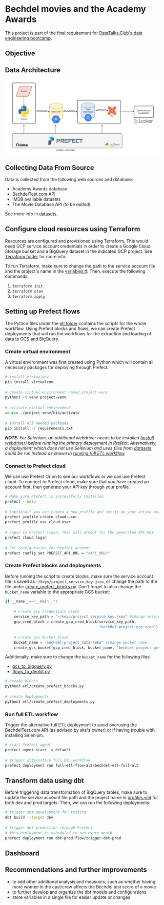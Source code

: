 # Bechdel movies and the Academy Awards
This project is part of the final requirement for [DataTalks.Club's data engineering bootcamp](https://github.com/DataTalksClub/data-engineering-zoomcamp/tree/main). 

## Objective


## Data Architecture
![Data architecture of the project!](/diagram/diagram.png)

## Collecting Data From Source
Data is collected from the following web sources and database:
- Academy Awards database
- BechdelTest.com API
- IMDB available datasets
- The Movie Database API (<i>to be added</i>)

See more info in [datasets](https://github.com/dherzey/bechdel-movies-project/blob/main/datasets).

## Configure cloud resources using Terraform
Resources are configured and provisioned using Terraform. This would need GCP service account credentials in order to create a Google Cloud Storage bucket and a BigQuery dataset in the indicated GCP project. See [Terraform folder](https://github.com/dherzey/bechdel-movies-project/blob/main/terraform) for more info.

To run Terraform, make sure to change the path to the service account file and the project's name in the [variables.tf](https://github.com/dherzey/bechdel-movies-project/blob/main/terraform/variables.tf). Then, execute the following commands:
1. `terraform init`
2. `terraform plan`
3. `terraform apply`

## Setting up Prefect flows 
The Python files under the [etl folder](https://github.com/dherzey/bechdel-movies-project/blob/main/etl) contains the scripts for the whole workflow. Using Prefect blocks and flows, we can create Prefect deployments that will run the workflows for the extraction and loading of data to GCS and BigQuery. 

### Create virtual environment
A virtual environment was first created using Python which will contain all necessary packages for deploying through Prefect.

```bash
# install virtualenv
pip install virtualenv

# create virtual environment named project-venv
python3 -m venv project-venv

# activate virtual environment
source ./project-venv/bin/activate

# install all needed packages
pip install -r requirements.txt
```
<i><b>NOTE:</b> For Selenium, an additional webdriver needs to be installed ([install webdriver](https://github.com/dherzey/bechdel-movies-project/blob/main/scraper/README.md)) before running the primary deployment in Prefect. Alternatively, a deployment which does not use Selenium and uses files from [datasets](https://github.com/dherzey/bechdel-movies-project/blob/main/datasets) could be run instead as shown in [running full ETL workflow](https://github.com/dherzey/bechdel-movies-project/tree/main#run-full-etl-workflow).</i>

### Connect to Prefect cloud
We can use Prefect Orion to see our workflows or we can use Prefect cloud. To connect to Prefect cloud, make sure that you have created an account first, then generate your API key through your profile.

```bash
# Make sure Prefect is successfully installed
prefect --help

# (optional) you can create a new profile and set it as your active account
prefect profile create cloud-user
prefect profile use cloud-user

# Login to Prefect cloud. This will prompt for the generated API_KEY
prefect cloud login

# Set configuration for Prefect account
prefect config set PREFECT_API_URL = "<API_URL>"
```

### Create Prefect blocks and deployments
Before running the script to create blocks, make sure the service account file is saved as `~/keys/project_service_key.json`, or change the path to the file under [create_prefect_blocks.py](https://github.com/dherzey/bechdel-movies-project/tree/main/etl/create_prefect_blocks.py). Don't forget to also change the `bucket_name` variable to the appropriate GCS bucket:

```python
if __name__=="__main__":

    # create gcp credentials block
    service_key_path = "~/keys/project_service_key.json" #change service account file path
    gcp_cred_block = create_gcp_cred_block(service_key_path, 
                                           "bechdel-project-gcp-cred")
    
    # create gcs bucket block
    bucket_name = "bechdel-project_data-lake" #change bucket name
    create_gcs_bucket(gcp_cred_block, bucket_name, "bechdel-project-gcs")
```
Additionally, make sure to change the `bucket_name` for the following files: 
- [gcs_to_bigquery.py](https://github.com/dherzey/bechdel-movies-project/tree/main/etl/gcs_to_bigquery.py)
- [flows_to_deplot.py](https://github.com/dherzey/bechdel-movies-project/tree/main/etl/flows_to_deploy.py)

```bash
# create blocks
python3 etl/create_prefect_blocks.py

# create deployments
python3 etl/create_prefect_deployments.py
```

### Run full ETL workflow
Trigger the alternative full ETL deployment to avoid overusing the BechdelTest.com API (as advised by site's owner) or if having trouble with installing Selenium. 

```bash
# start Prefect agent
prefect agent start -q default

# trigger alternative full ETL workflow
prefect deployment run full-etl-flow-alt/bechdel-etl-full-alt
```

## Transform data using dbt
Before triggering data transformation of BigQuery tables, make sure to update the service account file path and the project name in [profiles.yml](https://github.com/dherzey/bechdel-movies-project/blob/main/dbt/profiles.yml) for both dev and prod targets. Then, we can run the following deployments:

```bash
# trigger dbt development for testing
dbt build --target dev

# trigger dbt production through Prefect
# this deployment is scheduled to run every month
prefect deployment run dbt-prod-flow/trigger-dbt-prod
```

## Dashboard


## Recommendations and further improvements
- to add other additional analysis and measures, such as whether having more women in the cast/crew affects the Bechdel test score of a movie
- to further develop and organize the dbt models and configurations
- store variables in a single file for easier update or changes